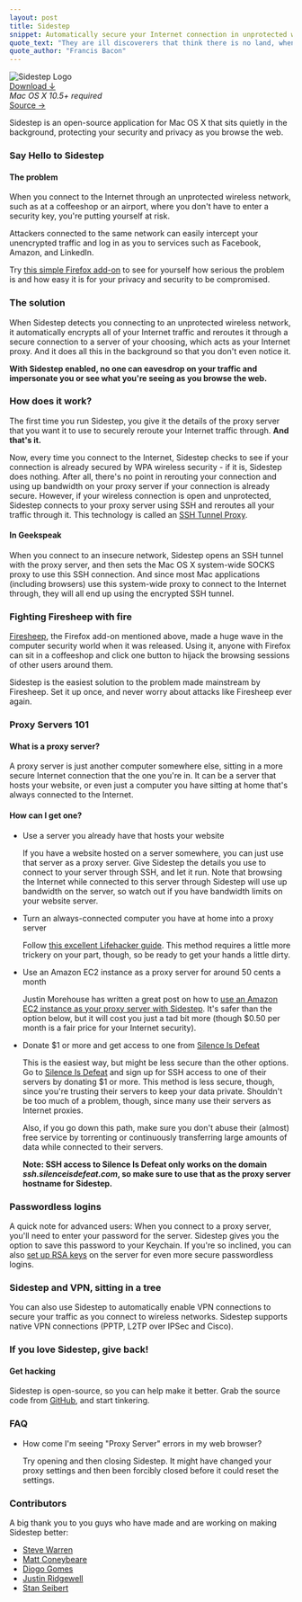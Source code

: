 ```yaml
---
layout: post
title: Sidestep
snippet: Automatically secure your Internet connection in unprotected wireless networks
quote_text: "They are ill discoverers that think there is no land, when they can see nothing but sea."
quote_author: "Francis Bacon"
---
```


<div class="full-pane">
    <div class="stack">
        <img src="{{root_url}}/images/projects/sidestep/logo.png" title="Sidestep Logo" alt="Sidestep Logo">
    </div>
    <div class="stack">
        <div class="stack">
            <div>
                <a href="https://github.com/downloads/chetan51/sidestep/Sidestep.zip" class="button download-button">Download &darr;</a>
            </div>
            <div>
                <em>Mac OS X 10.5+ required</em>
            </div>
        </div>
        <div class="stack">
            <a href="https://github.com/chetan51/sidestep" class="button">Source &rarr;</a>
        </div>
    </div>
</div>

Sidestep is an open-source application for Mac OS X that sits quietly in the background, protecting your security and privacy as you browse the web.

### Say Hello to Sidestep ###

#### The problem ####

When you connect to the Internet through an unprotected wireless network, such as at a coffeeshop or an airport, where you don't have to enter a security key, you're putting yourself at risk.

Attackers connected to the same network can easily intercept your unencrypted traffic and log in as you to services such as Facebook, Amazon, and LinkedIn.

Try [this simple Firefox add-on](http://codebutler.com/firesheep) to see for yourself how serious the problem is and how easy it is for your privacy and security to be compromised.

### The solution ###

When Sidestep detects you connecting to an unprotected wireless network, it automatically encrypts all of your Internet traffic and reroutes it through a secure connection to a server of your choosing, which acts as your Internet proxy. And it does all this in the background so that you don't even notice it.

**With Sidestep enabled, no one can eavesdrop on your traffic and impersonate you or see what you're seeing as you browse the web.**

### How does it work? ###

The first time you run Sidestep, you give it the details of the proxy server that you want it to use to securely reroute your Internet traffic through. **And that's it.**

Now, every time you connect to the Internet, Sidestep checks to see if your connection is already secured by WPA wireless security - if it is, Sidestep does nothing. After all, there's no point in rerouting your connection and using up bandwidth on your proxy server if your connection is already secure. However, if your wireless connection is open and unprotected, Sidestep connects to your proxy server using SSH and reroutes all your traffic through it. This technology is called an [SSH Tunnel Proxy](http://paulstamatiou.com/how-to-surf-securely-with-ssh-tunnel).

#### In Geekspeak ####

When you connect to an insecure network, Sidestep opens an SSH tunnel with the proxy server, and then sets the Mac OS X system-wide SOCKS proxy to use this SSH connection. And since most Mac applications (including browsers) use this system-wide proxy to connect to the Internet through, they will all end up using the encrypted SSH tunnel.

### Fighting Firesheep with fire ###

[Firesheep](http://codebutler.com/firesheep), the Firefox add-on mentioned above, made a huge wave in the computer security world when it was released. Using it, anyone with Firefox can sit in a coffeeshop and click one button to hijack the browsing sessions of other users around them.

Sidestep is the easiest solution to the problem made mainstream by Firesheep. Set it up once, and never worry about attacks like Firesheep ever again.

<h3 id="proxy-servers">Proxy Servers 101</h3>

#### What is a proxy server? ####

A proxy server is just another computer somewhere else, sitting in a more secure Internet connection that the one you're in. It can be a server that hosts your website, or even just a computer you have sitting at home that's always connected to the Internet.

#### How can I get one? #####

*   Use a server you already have that hosts your website

    If you have a website hosted on a server somewhere, you can just use that server as a proxy server. Give Sidestep the details you use to connect to your server through SSH, and let it run. Note that browsing the Internet while connected to this server through Sidestep will use up bandwidth on the server, so watch out if you have bandwidth limits on your website server.

*   Turn an always-connected computer you have at home into a proxy server

    Follow [this excellent Lifehacker guide](http://lifehacker.com/205090/geek-to-live--set-up-a-personal-home-ssh-server). This method requires a little more trickery on your part, though, so be ready to get your hands a little dirty.

*   Use an Amazon EC2 instance as a proxy server for around 50 cents a month

    Justin Morehouse has written a great post on how to [use an Amazon EC2 instance as your proxy server with Sidestep](http://www.stratumsecurity.com/blog/2010/12/03/shearing-firesheep-with-the-cloud/). It's safer than the option below, but it will cost you just a tad bit more (though $0.50 per month is a fair price for your Internet security).

*   Donate $1 or more and get access to one from [Silence Is Defeat](http://silenceisdefeat.com/)

    This is the easiest way, but might be less secure than the other options. Go to [Silence Is Defeat](http://silenceisdefeat.com/) and sign up for SSH access to one of their servers by donating $1 or more. This method is less secure, though, since you're trusting their servers to keep your data private. Shouldn't be too much of a problem, though, since many use their servers as Internet proxies.

    Also, if you go down this path, make sure you don't abuse their (almost) free service by torrenting or continuously transferring large amounts of data while connected to their servers.

    **Note: SSH access to Silence Is Defeat only works on the domain _ssh.silenceisdefeat.com_, so make sure to use that as the proxy server hostname for Sidestep.**

### Passwordless logins ###

A quick note for advanced users: When you connect to a proxy server, you'll need to enter your password for the server. Sidestep gives you the option to save this password to your Keychain. If you're so inclined, you can also [set up RSA keys](http://burnz.wordpress.com/2007/10/17/sshssh2-password-less-authentication/) on the server for even more secure passwordless logins.

### Sidestep and VPN, sitting in a tree ###

You can also use Sidestep to automatically enable VPN connections to secure your traffic as you connect to wireless networks. Sidestep supports native VPN connections (PPTP, L2TP over IPSec and Cisco).

### If you love Sidestep, give back! ###

#### Get hacking ####

Sidestep is open-source, so you can help make it better. Grab the source code from [GitHub](http://github.com/chetan51/sidestep), and start tinkering.

### FAQ ###

*   How come I'm seeing "Proxy Server" errors in my web browser?
    
    Try opening and then closing Sidestep. It might have changed your proxy settings and then been forcibly closed before it could reset the settings.

### Contributors ###

A big thank you to you guys who have made and are working on making Sidestep better:

*   [Steve Warren](https://github.com/usernumber9)
*   [Matt Coneybeare](https://github.com/coneybeare)
*   [Diogo Gomes](http://about.me/dgomes)
*   [Justin Ridgewell](https://github.com/jridgewell)
*   [Stan Seibert](https://github.com/seibert)
